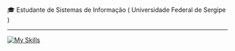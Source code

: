 
<p>🎓 Estudante de Sistemas de Informação ( Universidade Federal de Sergipe ) </p>
<hr>

[![My Skills](https://skillicons.dev/icons?i=go,flutter,java,spring,postman,mongodb,postgresql,git)](https://skillicons.dev)
<!-- aws,docker -->
